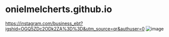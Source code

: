 # onielmelcherts.github.io
https://instagram.com/business_ebt?igshid=OGQ5ZDc2ODk2ZA%3D%3D&utm_source=qr&authuser=0
![image](https://github.com/onielmelcherts/onielmelcherts.github.io/assets/145130326/4575c84a-4887-4b73-950a-a569cea7a198)
